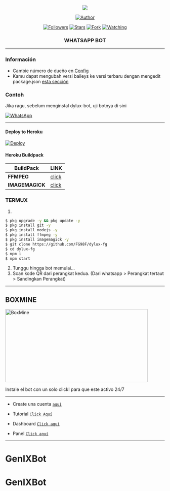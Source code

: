 
<p align="center"> 
<img src="https://genix.eu.org/akebi.jpg" />
<p/>
<p align="center">
<a href="https://github.com/CraXID"><img title="Author" src="https://img.shields.io/badge/CraXID Bot-black?style=for-the-badge&logo=whatsApp"></a>
<p/>
<p align="center">
<a href="https://github.com/CraXID?tab=followers"><img title="Followers" src="https://img.shields.io/github/followers/CraXID?label=Followers&style=social"></a>
<a href="https://github.com/CraXID/genixbot/stargazers/"><img title="Stars" src="https://img.shields.io/github/stars/CraXID/genixbot?&style=social"></a>
<a href="https://github.com/CraXID/genixbot/network/members"><img title="Fork" src="https://img.shields.io/github/forks/CraXID/genixbot?style=social"></a>
<a href="https://github.com/CraXID/genixbot/watchers"><img title="Watching" src="https://img.shields.io/github/watchers/CraXID/dylux-fg?label=Watching&style=social"></a>
</p>



<h3 align="center">WHATSAPP BOT</h3>

***
### Información
- Cambie número de dueño en [Config](https://github.com/CraXID/GenIXBot/blob/main/config.js#L6)
- Kamu dapat mengubah versi baileys ke versi terbaru dengan mengedit package.json [esta sección](https://github.com/CraXID/genixbot/blob/main/package.json#L42)

### Contoh 
Jika ragu, sebelum menginstal dylux-bot, uji botnya di sini

[![WhatsApp](https://img.shields.io/badge/MikaBot-25D366?style=for-the-badge&logo=whatsapp&logoColor=white)](https://zurox.my.id/mylink) 

***

#### Deploy to Heroku
[![Deploy](https://www.herokucdn.com/deploy/button.svg)](https://heroku.com/deploy?template=https://github.com/craxid/genixbot)

#### Heroku Buildpack
| BuildPack | LINK |
|--------|--------|
| **FFMPEG** |[click](https://github.com/jonathanong/heroku-buildpack-ffmpeg-latest) |
| **IMAGEMAGICK** | [click](https://github.com/DuckyTeam/heroku-buildpack-imagemagick) |

### TERMUX
1. 
```sh
$ pkg upgrade -y && pkg update -y
$ pkg install git -y
$ pkg install nodejs -y
$ pkg install ffmpeg -y
$ pkg install imagemagick -y
$ git clone https://github.com/FG98F/dylux-fg
$ cd dylux-fg
$ npm i 
$ npm start
```
2. Tunggu hingga bot memulai...
3. Scan kode QR dari perangkat kedua. (Dari whatsapp > Perangkat tertaut > Sandingkan Perangkat)
---------


## BOXMINE

<a href="https://dash.boxmineworld.com/register?ref=Mb0BN5ny"><img src="https://k.top4top.io/p_2413wh2bh0.jpg" width="450" height="230" alt="BoxMine"/></a>

Instale el bot con un solo click! para que este activo 24/7

---------
* Create una cuenta  [`aquí`](https://dash.boxmineworld.com/register?ref=Mb0BN5ny)
* Tutorial [`Click Aquí`](https://youtu.be/xFqjKN1Qt80)

* Dashboard [`Click aquí`](https://dash.boxmineworld.com)
* Panel [`Click aquí`](https://panel.boxmineworld.com/)

---------
# GenIXBot
# GenIXBot
